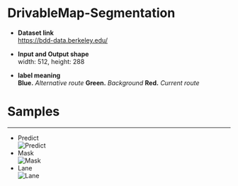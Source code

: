 # DrivableMap-Segmentation

* **Dataset link**  
https://bdd-data.berkeley.edu/


* **Input and Output shape**  
width: 512, height: 288


* **label meaning**  
**Blue.** *Alternative route* **Green.** *Background* **Red.** *Current route*

# Samples
--------
* Predict  
![Predict](https://user-images.githubusercontent.com/52787702/76678225-5dac2600-6619-11ea-970d-d41d41afe0ec.gif)
* Mask  
![Mask](https://user-images.githubusercontent.com/52787702/76678227-613fad00-6619-11ea-946b-a7cb561b8fc2.gif)
* Lane  
![Lane](https://user-images.githubusercontent.com/52787702/76678485-cbf1e800-661b-11ea-98b9-7e2df1577ce8.gif)
